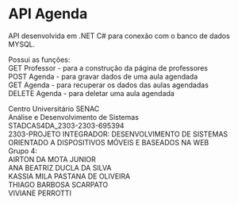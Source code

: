 # API Agenda

API desenvolvida em .NET C# para conexão com o banco de dados MYSQL.

Possui as funções: </br>
GET Professor - para a construção da página de professores</br>
POST Agenda - para gravar dados de uma aula agendada</br>
GET Agenda - para recuperar os dados das aulas agendadas</br>
DELETE Agenda - para deletar uma aula agendada</br>


Centro Universitário SENAC</br>
Análise e Desenvolvimento de Sistemas</br>
STADCAS4DA_2303-2303-695394 </br>
2303-PROJETO INTEGRADOR: DESENVOLVIMENTO DE SISTEMAS ORIENTADO A DISPOSITIVOS MÓVEIS E BASEADOS NA WEB</br>
Grupo 4:</br>
AIRTON DA MOTA JUNIOR</br>
ANA BEATRIZ DUCLA DA SILVA</br>
KASSIA MILA PASTANA DE OLIVEIRA</br>
THIAGO BARBOSA SCARPATO</br>
VIVIANE PERROTTI</br>
